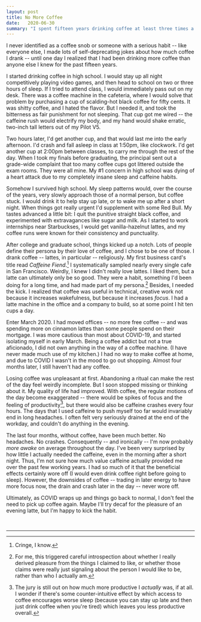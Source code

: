 ```yaml
---
layout: post
title: No More Coffee
date:   2020-06-30
summary: "I spent fifteen years drinking coffee at least three times a day until COVID-19 forced me on a four-month break. Life is better, and I won't be having coffee anymore."
---
```



I never identified as a coffee snob or someone with a serious habit --
like everyone else, I made lots of self-deprecating jokes about how much coffee I drank --
until one day I realized that I had been drinking more coffee than anyone else I knew for the past fifteen years.


I started drinking coffee in high school. I would stay up all night competitively playing video games,
and then head to school on two or three hours of sleep. If I tried to attend class,
I would immediately pass out on my desk. There was a coffee machine in the cafeteria,
where I would solve that problem by purchasing a cup of scalding-hot black coffee for fifty cents.
It was shitty coffee, and I hated the flavor. But I needed it, and took the bitterness as
fair punishment for not sleeping.
That cup got me
wired -- the caffeine rush would electrify my body, and
my hand would shake erratic, two-inch tall letters out of my Pilot V5.


Two hours later, I'd get another cup, and that would last me into the early afternoon.
I'd crash and fall asleep in class at 1:50pm, like clockwork. I'd get another cup at 2:00pm
between classes, to carry me through the rest of the day.
When I took my finals before graduating, the principal sent out a grade-wide
complaint that too many coffee cups got littered outside the exam rooms. They were all mine.
My #1 concern in high school was
dying of a heart attack due to my completely insane sleep and caffeine habits.


Somehow I survived high school. My sleep patterns would,
over the course of the years, very slowly approach those of a normal person,
but coffee stuck. I would drink it to help stay up late, or to wake me up
after a short night. When things got really urgent I'd supplement with some Red Bull.
My tastes advanced a little bit: I quit the punitive straight black coffee,
and experimented with extravagances like sugar and milk. As I started to work
internships near Starbuckses, I would get vanilla-hazelnut lattes, and my
coffee runs were known for their consistency and punctuality.


After college and graduate school, things kicked up a notch. Lots of people
define their persona by their love of coffee, and I chose to be one of those.
I drank coffee -- lattes, in particular -- religiously. My first business card's title read *Caffeine Fiend*.[^1]
I systematically sampled nearly every single cafe in San Francisco.
Weirdly, I knew I didn't really love lattes. I liked them, but a latte can ultimately only be so good.
They were a habit, something I'd been doing for a long time, and had made
part of my persona.[^2] Besides, I needed the kick. I realized that coffee
was useful in technical, creative work not because it increases wakefulness,
but because it increases *focus*. I had a latte machine in the office and a company to build,
so at some point I hit ten cups a day.


Enter March 2020. I had moved offices -- no more free coffee -- and was
spending more on cinnamon lattes than some people spend on their mortgage.
I was more cautious than most about COVID-19, and started isolating myself
in early March. Being a coffee addict but not a true aficionado, I did not own
anything in the way of a coffee machine. (I have never made much use of my kitchen.)
I had no way to make coffee at home,
and due to COVID I wasn't in the mood to go out shopping. Almost four months later,
I still haven't had any coffee.


Losing coffee was unpleasant at first.
Abandoning a ritual can make the rest of the day feel weirdly incomplete.
But I soon stopped missing or thinking about it.
My quality of life had improved.
With coffee, the regular motions of the day become exaggerated -- there would be spikes of focus
and the feeling of productivity[^3],
but there would also be caffeine crashes every four hours.
The days that I used caffeine to push myself too far would invariably end in long headaches.
I often felt very seriously drained at the end of the workday, and couldn't do anything in the evening.


The last four months, without coffee, have been much better.
No headaches. No crashes.
Consequently -- and ironically -- I'm now probably *more awake* on average throughout the day.
I've been very surprised by how little I actually needed the caffeine, even in the morning after a short night.
Thus, I'm not sure how much value caffeine actually provided me over the past few working
years. I had so much of it that the beneficial effects certainly wore off (I would
even drink coffee right before going to sleep). However, the downsides of
coffee -- trading in later energy to have more focus now, the drain and crash later in the day --
never wore off.


Ultimately, as COVID wraps up and things go back to normal,
I don't feel the need
to pick up coffee again. Maybe I'll try decaf for the
pleasure of an evening latte, but I'm happy to kick the habit.

<br/>

---

[^1]:
    Cringe, I know.

[^2]:
    For me, this triggered careful introspection about whether I
    really derived pleasure from the things I claimed to like, or whether those
    claims were really just signaling about the person I would like to be, rather than who I actually am.

[^3]:
    The jury is still out on how much more productive I *actually* was, if at all. I wonder if there's
    some counter-intuitive effect by which access to coffee encourages worse sleep
    (because you can stay up late and then just drink coffee when you're tired)
    which leaves you less productive overall.

